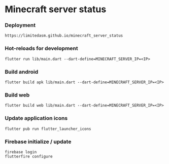 # Minecraft server status
 
### Deployment
```
https://limitedasm.github.io/minecraft_server_status
```

### Hot-reloads for development
```
flutter run lib/main.dart --dart-define=MINECRAFT_SERVER_IP=<IP>
```

### Build android
```
flutter build apk lib/main.dart --dart-define=MINECRAFT_SERVER_IP=<IP>
```

### Build web
```
flutter build web lib/main.dart --dart-define=MINECRAFT_SERVER_IP=<IP>
```

### Update application icons
```
flutter pub run flutter_launcher_icons
```

### Firebase initialize / update
```
firebase login
flutterfire configure
```
